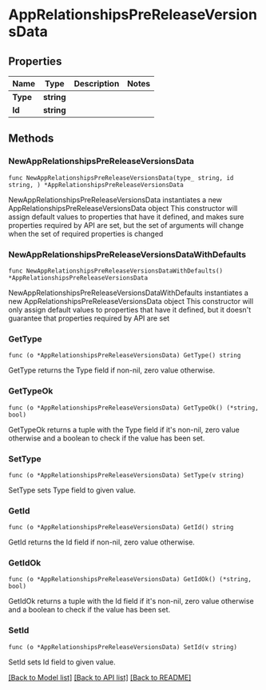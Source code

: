 # AppRelationshipsPreReleaseVersionsData

## Properties

Name | Type | Description | Notes
------------ | ------------- | ------------- | -------------
**Type** | **string** |  | 
**Id** | **string** |  | 

## Methods

### NewAppRelationshipsPreReleaseVersionsData

`func NewAppRelationshipsPreReleaseVersionsData(type_ string, id string, ) *AppRelationshipsPreReleaseVersionsData`

NewAppRelationshipsPreReleaseVersionsData instantiates a new AppRelationshipsPreReleaseVersionsData object
This constructor will assign default values to properties that have it defined,
and makes sure properties required by API are set, but the set of arguments
will change when the set of required properties is changed

### NewAppRelationshipsPreReleaseVersionsDataWithDefaults

`func NewAppRelationshipsPreReleaseVersionsDataWithDefaults() *AppRelationshipsPreReleaseVersionsData`

NewAppRelationshipsPreReleaseVersionsDataWithDefaults instantiates a new AppRelationshipsPreReleaseVersionsData object
This constructor will only assign default values to properties that have it defined,
but it doesn't guarantee that properties required by API are set

### GetType

`func (o *AppRelationshipsPreReleaseVersionsData) GetType() string`

GetType returns the Type field if non-nil, zero value otherwise.

### GetTypeOk

`func (o *AppRelationshipsPreReleaseVersionsData) GetTypeOk() (*string, bool)`

GetTypeOk returns a tuple with the Type field if it's non-nil, zero value otherwise
and a boolean to check if the value has been set.

### SetType

`func (o *AppRelationshipsPreReleaseVersionsData) SetType(v string)`

SetType sets Type field to given value.


### GetId

`func (o *AppRelationshipsPreReleaseVersionsData) GetId() string`

GetId returns the Id field if non-nil, zero value otherwise.

### GetIdOk

`func (o *AppRelationshipsPreReleaseVersionsData) GetIdOk() (*string, bool)`

GetIdOk returns a tuple with the Id field if it's non-nil, zero value otherwise
and a boolean to check if the value has been set.

### SetId

`func (o *AppRelationshipsPreReleaseVersionsData) SetId(v string)`

SetId sets Id field to given value.



[[Back to Model list]](../README.md#documentation-for-models) [[Back to API list]](../README.md#documentation-for-api-endpoints) [[Back to README]](../README.md)


